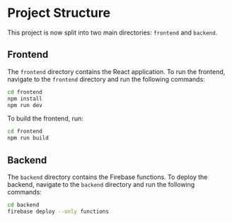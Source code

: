 # Project Structure

This project is now split into two main directories: `frontend` and `backend`.

## Frontend

The `frontend` directory contains the React application. To run the frontend, navigate to the `frontend` directory and run the following commands:

```bash
cd frontend
npm install
npm run dev
```

To build the frontend, run:

```bash
cd frontend
npm run build
```

## Backend

The `backend` directory contains the Firebase functions. To deploy the backend, navigate to the `backend` directory and run the following commands:

```bash
cd backend
firebase deploy --only functions
